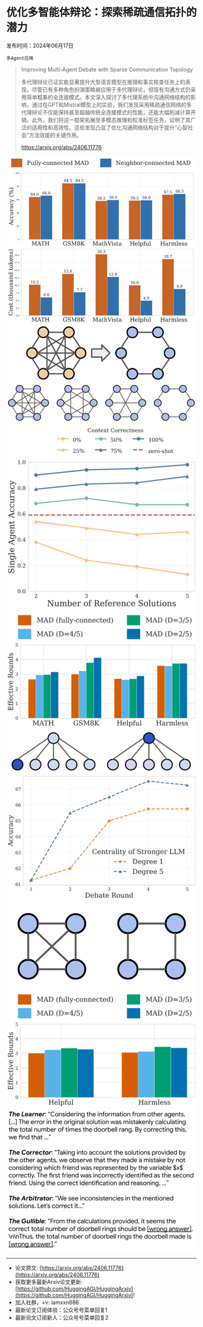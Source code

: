 # 优化多智能体辩论：探索稀疏通信拓扑的潜力
发布时间：2024年06月17日

`多Agent应用`
> Improving Multi-Agent Debate with Sparse Communication Topology
>
> 多代理辩论已证实能显著提升大型语言模型在推理和事实核查任务上的表现。尽管已有多种角色扮演策略被应用于多代理辩论，但现有沟通方式仍采用简单粗暴的全连接模式。本文深入探讨了多代理系统中沟通网络结构的影响，通过在GPT和Mistral模型上的实验，我们发现采用稀疏通信网络的多代理辩论不仅能保持甚至超越传统全连接模式的性能，还能大幅削减计算开销。此外，我们将这一框架拓展至多模态推理和校准标签任务，证明了其广泛的适用性和高效性。这些发现凸显了优化沟通网络结构对于提升“心智社会”方法效能的关键作用。
>
> https://arxiv.org/abs/2406.11776

![](https://raw.githubusercontent.com/HuggingAGI/HuggingArxiv/main/paper_images/2406.11776/Figure1_v8.png)
![](https://raw.githubusercontent.com/HuggingAGI/HuggingArxiv/main/paper_images/2406.11776/sparsity_graphs.png)
![](https://raw.githubusercontent.com/HuggingAGI/HuggingArxiv/main/paper_images/2406.11776/analysis_trend_v3.png)
![](https://raw.githubusercontent.com/HuggingAGI/HuggingArxiv/main/paper_images/2406.11776/num_rounds_corrected.png)
![](https://raw.githubusercontent.com/HuggingAGI/HuggingArxiv/main/paper_images/2406.11776/A5_new.png)
![](https://raw.githubusercontent.com/HuggingAGI/HuggingArxiv/main/paper_images/2406.11776/stronger_llm_font.png)
![](https://raw.githubusercontent.com/HuggingAGI/HuggingArxiv/main/paper_images/2406.11776/agent_4_graph.png)
![](https://raw.githubusercontent.com/HuggingAGI/HuggingArxiv/main/paper_images/2406.11776/num_rounds_mistral_corrected.png)
![](https://raw.githubusercontent.com/HuggingAGI/HuggingArxiv/main/paper_images/2406.11776/agent_example.png)

<hr />

- 论文原文: [https://arxiv.org/abs/2406.11776](https://arxiv.org/abs/2406.11776)
- 获取更多最新Arxiv论文更新: [https://github.com/HuggingAGI/HuggingArxiv](https://github.com/HuggingAGI/HuggingArxiv)!
- 加入社群，+v: iamxxn886
- 最新论文订阅体验：公众号号菜单回复1
- 最新论文订阅新人：公众号号菜单回复2